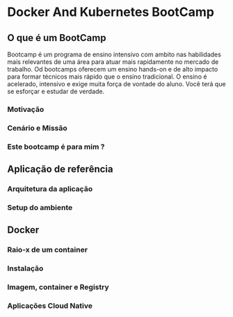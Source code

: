 # Docker And Kubernetes BootCamp

## O que é um BootCamp

Bootcamp é um programa de ensino intensivo com ambito nas habilidades mais relevantes de uma área para atuar mais rapidamente no mercado de trabalho.
Od bootcamps oferecem um ensino hands-on e de alto impacto para formar técnicos mais rápido que o ensino tradicional.
O ensino é acelerado, intensivo e exige muita força de vontade do aluno.
Você terá que se esforçar e estudar de verdade.

### Motivação

### Cenário e Missão


### Este bootcamp é para mim ?


## Aplicação de referência

### Arquitetura da aplicação

### Setup do ambiente

## Docker

### Raio-x de um container

### Instalação

### Imagem, container e Registry

### Aplicações Cloud Native
